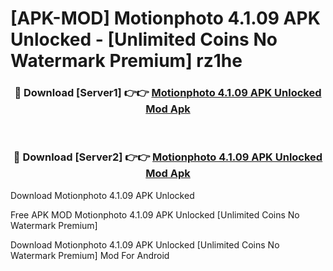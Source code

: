# [APK-MOD] Motionphoto 4.1.09 APK Unlocked - [Unlimited Coins No Watermark Premium] rz1he



<div align="center">
<h3>🔴 Download [Server1] 👉👉 <a href="https://momento.my/?title=Motionphoto_4.1.09_APK_Unlocked">Motionphoto 4.1.09 APK Unlocked Mod Apk</a></h3><br>

<h3>🔴 Download [Server2] 👉👉 <a href="https://momento.my/?title=Motionphoto_4.1.09_APK_Unlocked">Motionphoto 4.1.09 APK Unlocked Mod Apk</a></h3>
</div>



Download Motionphoto 4.1.09 APK Unlocked 

Free APK MOD Motionphoto 4.1.09 APK Unlocked [Unlimited Coins No Watermark Premium]

Download Motionphoto 4.1.09 APK Unlocked [Unlimited Coins No Watermark Premium] Mod For Android
